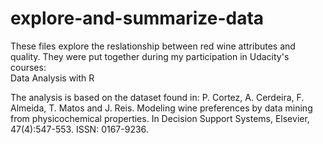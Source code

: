 # explore-and-summarize-data
These files explore the reslationship between red wine attributes and quality.
They were put together during my participation in Udacity's courses:  
Data Analysis with R

The analysis is based on the dataset found in:  P. Cortez, A. Cerdeira, F. Almeida, 
T. Matos and J. Reis. Modeling wine preferences by data mining from physicochemical 
properties. In Decision Support Systems, Elsevier, 47(4):547-553. ISSN: 0167-9236.
